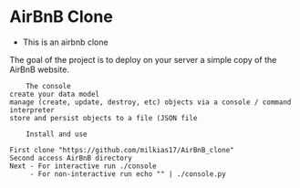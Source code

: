 # AirBnB Clone

- This is an airbnb clone

The goal of the project is to deploy on your server a simple copy of the AirBnB website.

		The console
	create your data model
	manage (create, update, destroy, etc) objects via a console / command interpreter
	store and persist objects to a file (JSON file

		Install and use

	First clone "https://github.com/milkias17/AirBnB_clone"
	Second access AirBnB directory
	Next - For interactive run ./console
	     - For non-interactive run echo "" | ./console.py
